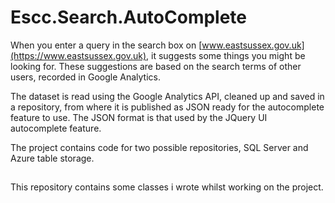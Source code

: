 # Escc.Search.AutoComplete

When you enter a query in the search box on [www.eastsussex.gov.uk](https://www.eastsussex.gov.uk), it suggests some things you might be looking for. These suggestions are based on the search terms of other users, recorded in Google Analytics. 

The dataset is read using the Google Analytics API, cleaned up and saved in a repository, from where it is published as JSON ready for the autocomplete feature to use. The JSON format is that used by the JQuery UI autocomplete feature. 

The project contains code for two possible repositories, SQL Server and Azure table storage.

## 
This repository contains some classes i wrote whilst working on the project.
